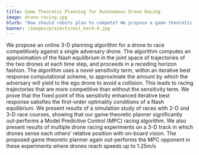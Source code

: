 ```yaml
---
title: Game Theoretic Planning for Autonomous Drone Racing
image: drone-racing.jpg
blurb: "How should robots plan to compete? We propose a game theoretic planner which allows drones to reason online about their opponents' actions during race scenarios."
banner: /images/projects/msl_herd-4.jpg
---
```


We propose an online 3-D planning algorithm for a drone to race competitively against a single adversary drone.  The algorithm computes an approximation of the Nash equilibrium in the joint space of trajectories of the two drones at each time step, and proceeds in a receding horizon fashion. The algorithm uses a novel sensitivity term, within an iterative best response computational scheme, to approximate the amount by which the adversary will yield to the ego drone to avoid a collision. This leads to racing trajectories that are more competitive than without the sensitivity term. We prove that the fixed point of this sensitivity enhanced iterative best response satisfies the first-order optimality conditions of a Nash equilibrium. We present results of a simulation study of races with 2-D snd 3-D race courses, showing that our game theoretic planner significantly out-performs a Model Predictive Control (MPC) racing algorithm. We also present results of multiple drone racing experiments on a 3-D track in which drones sense each others' relative position with on-board vision. The proposed game theoretic planner again out-performs the MPC opponent in these experiments where drones reach speeds up to 1.25m/s

